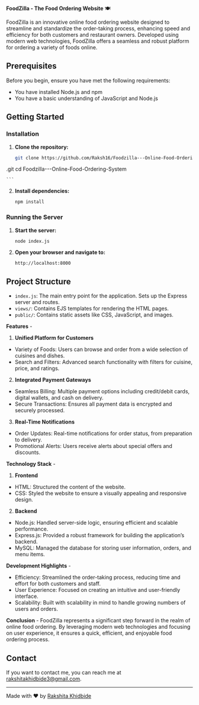 **FoodZilla - The Food Ordering Website** 🍽️

FoodZilla is an innovative online food ordering website designed to streamline and standardize the order-taking process, enhancing speed and efficiency for both customers and restaurant owners. Developed using modern web technologies, FoodZilla offers a seamless and robust platform for ordering a variety of foods online.

## Prerequisites

Before you begin, ensure you have met the following requirements:

- You have installed Node.js and npm
- You have a basic understanding of JavaScript and Node.js

## Getting Started

### Installation

1. **Clone the repository:**
    ```sh
    git clone https://github.com/Raksh16/Foodzilla---Online-Food-Ordering-System
.git 
cd Foodzilla---Online-Food-Ordering-System

    ```

2. **Install dependencies:**
    ```sh
    npm install
    ```

### Running the Server

1. **Start the server:**
    ```sh
    node index.js
    ```

2. **Open your browser and navigate to:**
    ```
    http://localhost:8000
    ```

## Project Structure

- `index.js`: The main entry point for the application. Sets up the Express server and routes.
- `views/`: Contains EJS templates for rendering the HTML pages.
- `public/`: Contains static assets like CSS, JavaScript, and images.


**Features** -
1) **Unified Platform for Customers**
- Variety of Foods: Users can browse and order from a wide selection of cuisines and dishes.
- Search and Filters: Advanced search functionality with filters for cuisine, price, and ratings.

2) **Integrated Payment Gateways**
- Seamless Billing: Multiple payment options including credit/debit cards, digital wallets, and cash on delivery.
- Secure Transactions: Ensures all payment data is encrypted and securely processed.

3) **Real-Time Notifications**
- Order Updates: Real-time notifications for order status, from preparation to delivery.
- Promotional Alerts: Users receive alerts about special offers and discounts.

**Technology Stack** -
1) **Frontend**
- HTML: Structured the content of the website.
- CSS: Styled the website to ensure a visually appealing and responsive design.

2) **Backend**
- Node.js: Handled server-side logic, ensuring efficient and scalable performance.
- Express.js: Provided a robust framework for building the application’s backend.
- MySQL: Managed the database for storing user information, orders, and menu items.

 **Development Highlights** -
- Efficiency: Streamlined the order-taking process, reducing time and effort for both customers and staff.
- User Experience: Focused on creating an intuitive and user-friendly interface.
- Scalability: Built with scalability in mind to handle growing numbers of users and orders.

 **Conclusion** -
FoodZilla represents a significant step forward in the realm of online food ordering. By leveraging modern web technologies and focusing on user experience, it ensures a quick, efficient, and enjoyable food ordering process.

## Contact

If you want to contact me, you can reach me at [rakshitakhidbide3@gmail.com](mailto:rakshitakhidbide3@gmail.com).

---

Made with ❤️ by [Rakshita Khidbide](https://github.com/Raksh16)






